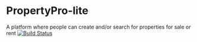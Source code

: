 # PropertyPro-lite
A platform where people can create and/or search for properties for sale or rent
[![Build Status](https://travis-ci.com/prieste/PropertyPro-lite.svg?branch=master)](https://travis-ci.com/prieste/PropertyPro-lite)
